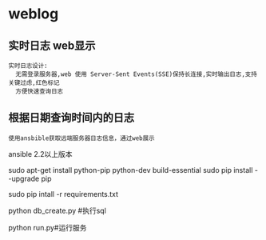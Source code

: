 # weblog
实时日志 web显示
-----------------------------------  
    实时日志设计: 
      无需登录服务器,web 使用 Server-Sent Events(SSE)保持长连接,实时输出日志,支持关键过虑,红色标记
      方便快速查询日志
根据日期查询时间内的日志
-----------------------------------
    使用ansbible获取远端服务器日志信息，通过web展示
    
ansible 2.2以上版本

sudo apt-get install python-pip python-dev build-essential
sudo pip install --upgrade pip

sudo pip  intall -r requirements.txt
    
python db_create.py #执行sql 

python run.py#运行服务
      
      

